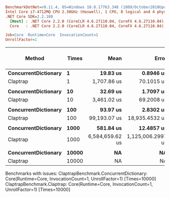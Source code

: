 ``` ini

BenchmarkDotNet=v0.11.4, OS=Windows 10.0.17763.348 (1809/October2018Update/Redstone5)
Intel Core i7-4712MQ CPU 2.30GHz (Haswell), 1 CPU, 8 logical and 4 physical cores
.NET Core SDK=2.2.100
  [Host] : .NET Core 2.2.0 (CoreCLR 4.6.27110.04, CoreFX 4.6.27110.04), 64bit RyuJIT
  Core   : .NET Core 2.2.0 (CoreCLR 4.6.27110.04, CoreFX 4.6.27110.04), 64bit RyuJIT

Job=Core  Runtime=Core  InvocationCount=1  
UnrollFactor=1  

```
|               Method | Times |            Mean |             Error |           StdDev |          Median |     Ratio |  RatioSD | Rank | Gen 0/1k Op | Gen 1/1k Op | Gen 2/1k Op | Allocated Memory/Op |
|--------------------- |------ |----------------:|------------------:|-----------------:|----------------:|----------:|---------:|-----:|------------:|------------:|------------:|--------------------:|
| **ConcurrentDictionary** |     **1** |        **19.83 us** |         **0.8946 us** |         **2.538 us** |        **18.73 us** |      **1.00** |     **0.00** |    **1** |           **-** |           **-** |           **-** |               **544 B** |
|             Claptrap |     1 |     1,707.86 us |        70.1015 us |       204.489 us |     1,692.70 us |     87.88 |    14.40 |    2 |           - |           - |           - |              2216 B |
|                      |       |                 |                   |                  |                 |           |          |      |             |             |             |                     |
| **ConcurrentDictionary** |    **10** |        **32.69 us** |         **1.7097 us** |         **4.987 us** |        **32.16 us** |      **1.00** |     **0.00** |    **1** |           **-** |           **-** |           **-** |              **2440 B** |
|             Claptrap |    10 |     3,461.02 us |        69.2008 us |       121.200 us |     3,438.11 us |    110.93 |    15.84 |    2 |           - |           - |           - |             17576 B |
|                      |       |                 |                   |                  |                 |           |          |      |             |             |             |                     |
| **ConcurrentDictionary** |   **100** |        **93.97 us** |         **2.8302 us** |         **7.983 us** |        **94.07 us** |      **1.00** |     **0.00** |    **1** |           **-** |           **-** |           **-** |             **20864 B** |
|             Claptrap |   100 |    99,193.07 us |    18,935.4532 us |    54,329.365 us |    70,317.65 us |  1,069.73 |   588.42 |    2 |   9000.0000 |   5000.0000 |           - |            170616 B |
|                      |       |                 |                   |                  |                 |           |          |      |             |             |             |                     |
| **ConcurrentDictionary** |  **1000** |       **581.84 us** |        **12.4857 us** |        **35.216 us** |       **582.14 us** |      **1.00** |     **0.00** |    **1** |           **-** |           **-** |           **-** |            **200872 B** |
|             Claptrap |  1000 | 6,584,659.62 us | 1,125,006.2997 us | 3,317,106.457 us | 6,427,711.51 us | 10,686.14 | 5,476.53 |    2 | 185000.0000 |  67000.0000 |           - |           1696048 B |
|                      |       |                 |                   |                  |                 |           |          |      |             |             |             |                     |
| **ConcurrentDictionary** | **10000** |              **NA** |                **NA** |               **NA** |              **NA** |         **?** |        **?** |    **?** |           **-** |           **-** |           **-** |                   **-** |
|             Claptrap | 10000 |              NA |                NA |               NA |              NA |         ? |        ? |    ? |           - |           - |           - |                   - |

Benchmarks with issues:
  ClaptrapBenchmark.ConcurrentDictionary: Core(Runtime=Core, InvocationCount=1, UnrollFactor=1) [Times=10000]
  ClaptrapBenchmark.Claptrap: Core(Runtime=Core, InvocationCount=1, UnrollFactor=1) [Times=10000]
